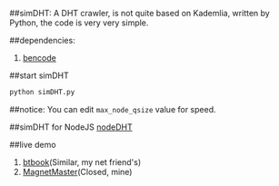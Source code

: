 ##simDHT:
A DHT crawler, is not quite based on Kademlia, written by Python, the code is very very simple.

##dependencies:
1. [bencode](https://pypi.python.org/pypi/bencode/1.0)

##start simDHT
```bash
python simDHT.py
```

##notice:
You can edit `max_node_qsize` value for speed.

##simDHT for NodeJS
[nodeDHT](https://github.com/laomayi/nodeDHT)

##live demo
1. [btbook](http://btbook.net)(Similar, my net friend's)
2. [MagnetMaster](http://cilidashi.com)(Closed, mine)
